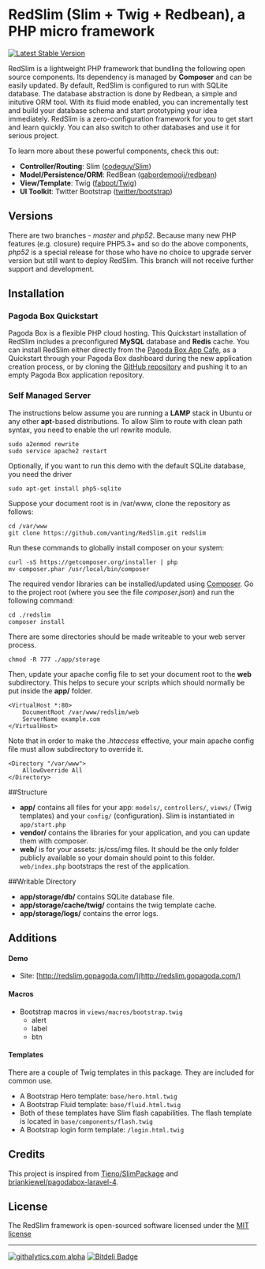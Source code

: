RedSlim (Slim + Twig + Redbean), a PHP micro framework
======================================================

[![Latest Stable Version](https://poser.pugx.org/redslim/redslim/v/stable.png)](https://packagist.org/packages/redslim/redslim)

RedSlim is a lightweight PHP framework that bundling the following open source components. Its dependency is managed by **Composer** and can be easily updated. By default, RedSlim is configured to run with SQLite database. The database abstraction is done by Redbean, a simple and initutive ORM tool. With its fluid mode enabled, you can incrementally test and build your database schema and start prototyping your idea immediately. RedSlim is a zero-configuration framework for you to get start and learn quickly. You can also switch to other databases and use it for serious project. 

To learn more about these powerful components, check this out:

* **Controller/Routing**: Slim ([codeguy/Slim](https://github.com/codeguy/Slim))
* **Model/Persistence/ORM**: RedBean ([gabordemooij/redbean](https://github.com/gabordemooij/redbean))
* **View/Template**: Twig ([fabpot/Twig](https://github.com/fabpot/Twig))
* **UI Toolkit**: Twitter Bootstrap ([twitter/bootstrap](https://github.com/twitter/bootstrap))

## Versions

There are two branches - *master* and *php52*. Because many new PHP features (e.g. closure) require PHP5.3+ and so do the above components, *php52* is a special release for those who have no choice to upgrade server version but still want to deploy RedSlim. This branch will not receive further support and development.

## Installation

### Pagoda Box Quickstart

Pagoda Box is a flexible PHP cloud hosting. This Quickstart installation of RedSlim includes a preconfigured **MySQL** database and **Redis** cache. You can install RedSlim either directly from the [Pagoda Box App Cafe](https://pagodabox.com/cafe/vanting/redslim), as a Quickstart through your Pagoda Box dashboard during the new application creation process, or by cloning the [GitHub repository](https://github.com/vanting/RedSlim.git) and pushing it to an empty Pagoda Box application repository.

### Self Managed Server

The instructions below assume you are running a **LAMP** stack in Ubuntu or any other **apt**-based distributions. To allow Slim to route with clean path syntax, you need to enable the url rewrite module.   

	sudo a2enmod rewrite
	sudo service apache2 restart

Optionally, if you want to run this demo with the default SQLite database, you need the driver

	sudo apt-get install php5-sqlite

Suppose your document root is in /var/www, clone the repository as follows:

	cd /var/www
	git clone https://github.com/vanting/RedSlim.git redslim

Run these commands to globally install composer on your system:

	curl -sS https://getcomposer.org/installer | php
	mv composer.phar /usr/local/bin/composer

The required vendor libraries can be installed/updated using [Composer](http://getcomposer.org/). Go to the project root (where you see the file *composer.json*) and run the following command:

	cd ./redslim
	composer install

There are some directories should be made writeable to your web server process. 

	chmod -R 777 ./app/storage

Then, update your apache config file to set your document root to the **web** subdirectory. This helps to secure your scripts which should normally be put inside the **app/** folder.

	<VirtualHost *:80>
		DocumentRoot /var/www/redslim/web
		ServerName example.com
	</VirtualHost>

Note that in order to make the *.htaccess* effective, your main apache config file must allow subdirectory to override it.  

	<Directory "/var/www">
		AllowOverride All
	</Directory>


##Structure

* **app/** contains all files for your app: `models/`, `controllers/`, `views/` (Twig templates) and your `config/` (configuration). Slim is instantiated in `app/start.php`
* **vendor/** contains the libraries for your application, and you can update them with composer.
* **web/** is for your assets: js/css/img files. It should be the only folder publicly available so your domain should point to this folder. `web/index.php` bootstraps the rest of the application.

##Writable Directory

* **app/storage/db/** contains SQLite database file.
* **app/storage/cache/twig/** contains the twig template cache.
* **app/storage/logs/** contains the error logs.

## Additions

#### Demo

* Site: [http://redslim.gopagoda.com/](http://redslim.gopagoda.com/)
    
#### Macros

* Bootstrap macros in `views/macros/bootstrap.twig`
    * alert
    * label
    * btn

#### Templates

There are a couple of Twig templates in this package. They are included for common use.

* A Bootstrap Hero template: `base/hero.html.twig`
* A Bootstrap Fluid template: `base/fluid.html.twig`
* Both of these templates have Slim flash capabilities. The flash template is located in `base/components/flash.twig`
* A Bootstrap login form template: `/login.html.twig`

## Credits

This project is inspired from [Tieno/SlimPackage](https://github.com/Tieno/SlimPackage/) and [briankiewel/pagodabox-laravel-4](https://github.com/briankiewel/pagodabox-laravel-4).

## License

The RedSlim framework is open-sourced software licensed under the [MIT license](http://opensource.org/licenses/MIT)

----------

[![githalytics.com alpha](https://cruel-carlota.pagodabox.com/0b6eb25e8a80d2b92efb67525823d25c "githalytics.com")](http://githalytics.com/vanting/RedSlim)
[![Bitdeli Badge](https://d2weczhvl823v0.cloudfront.net/vanting/RedSlim/trend.png)](https://bitdeli.com/free "Bitdeli Badge")

